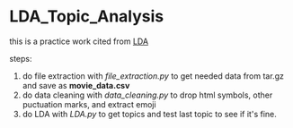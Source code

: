 # LDA_Topic_Analysis

this is a practice work cited from
[LDA](https://mycollegenotebook.medium.com/lda-latent-dirichlet-allocation-%E7%AF%84%E4%BE%8B-%E5%AF%A6%E4%BD%9C-c63081c92632)

steps:
1. do file extraction with *file_extraction.py* to get needed data from tar.gz and save as **movie_data.csv**
2. do data cleaning with *data_cleaning.py* to drop html symbols, other puctuation marks, and extract emoji
3. do LDA with *LDA.py* to get topics and test last topic to see if it's fine.